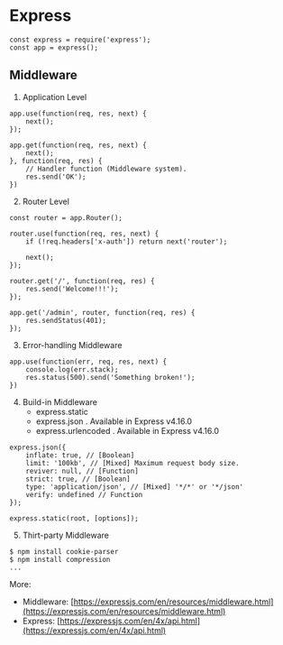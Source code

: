 # Express

```JS
const express = require('express');
const app = express();
```

## Middleware
1. Application Level

```JS
app.use(function(req, res, next) {
    next();
});

app.get(function(req, res, next) {
    next();
}, function(req, res) {
    // Handler function (Middleware system).
    res.send('OK');
})
```

2. Router Level

```JS
const router = app.Router();

router.use(function(req, res, next) {
    if (!req.headers['x-auth']) return next('router');

    next();
});

router.get('/', function(req, res) {
    res.send('Welcome!!!');
});

app.get('/admin', router, function(req, res) {
    res.sendStatus(401);
});
```

3. Error-handling Middleware

```JS
app.use(function(err, req, res, next) {
    console.log(err.stack);
    res.status(500).send('Something broken!');
})
```

4. Build-in Middleware
    - express.static
    - express.json . Available in Express v4.16.0
    - express.urlencoded . Available in Express v4.16.0

```JS
express.json({
    inflate: true, // [Boolean]
    limit: '100kb', // [Mixed] Maximum request body size.
    reviver: null, // [Function]
    strict: true, // [Boolean]
    type: 'application/json', // [Mixed] '*/*' or '*/json'
    verify: undefined // Function
});

express.static(root, [options]);
```

5. Thirt-party Middleware

```Shell
$ npm install cookie-parser
$ npm install compression
...
```

More:
- Middleware: [https://expressjs.com/en/resources/middleware.html](https://expressjs.com/en/resources/middleware.html)
- Express: [https://expressjs.com/en/4x/api.html](https://expressjs.com/en/4x/api.html)